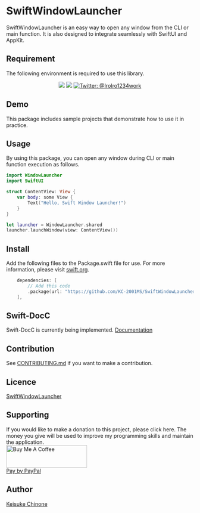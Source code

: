 # SwiftWindowLauncher
SwiftWindowLauncher is an easy way to open any window from the CLI or main function. It is also designed to integrate seamlessly with SwiftUI and AppKit.

## Requirement
The following environment is required to use this library.

<p align="center">
    <img src="https://img.shields.io/badge/macOS-14.0+-red.svg" />
    <img src="https://img.shields.io/badge/Swift-6.1-DE5D43.svg" />
    <a href="https://twitter.com/IroIro1234work">
        <img src="https://img.shields.io/badge/Contact-@IroIro1234work-lightgrey.svg?style=flat" alt="Twitter: @IroIro1234work" />
    </a>
</p>

## Demo
This package includes sample projects that demonstrate how to use it in practice.

## Usage
By using this package, you can open any window during CLI or main function execution as follows.
```swift
import WindowLauncher
import SwiftUI

struct ContentView: View {
    var body: some View {
        Text("Hello, Swift Window Launcher!")
    }
}

let launcher = WindowLauncher.shared
launcher.launchWindow(view: ContentView())
```

## Install
Add the following files to the Package.swift file for use. For more information, please visit [swift.org](https://www.swift.org/documentation/package-manager/).
``` swift
    dependencies: [
        // Add this code
        .package(url: "https://github.com/KC-2001MS/SwiftWindowLauncher.git", from: "0.0.1"),
    ],
```

## Swift-DocC
Swift-DocC is currently being implemented.
[Documentation](https://kc-2001ms.github.io/SwiftWindowLauncher/documentation)

## Contribution
See [CONTRIBUTING.md](https://github.com/KC-2001MS/SwiftWindowLauncher/blob/main/CONTRIBUTING.md) if you want to make a contribution.

## Licence
[SwiftWindowLauncher](https://github.com/KC-2001MS/SwiftWindowLauncher/blob/main/LICENSE)

## Supporting
If you would like to make a donation to this project, please click here. The money you give will be used to improve my programming skills and maintain the application.  
<a href="https://www.buymeacoffee.com/iroiro" target="_blank">
    <img src="https://cdn.buymeacoffee.com/buttons/v2/default-yellow.png" alt="Buy Me A Coffee" style="height: 60px !important;width: 217px !important;" >
</a>  
[Pay by PayPal](https://paypal.me/iroiroWork?country.x=JP&locale.x=ja_JP)

## Author
[Keisuke Chinone](https://github.com/KC-2001MS)
